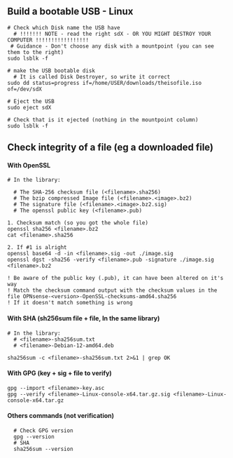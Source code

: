 

## Build a bootable USB - Linux

```
# Check which Disk name the USB have
  # !!!!!!! NOTE - read the right sdX - OR YOU MIGHT DESTROY YOUR COMPUTER !!!!!!!!!!!!!!!!!
 # Guidance - Don't choose any disk with a mountpoint (you can see them to the right)
sudo lsblk -f

# make the USB bootable disk
  # It is called Disk Destroyer, so write it correct
sudo dd status=progress if=/home/USER/downloads/theisofile.iso of=/dev/sdX

# Eject the USB
sudo eject sdX

# Check that is it ejected (nothing in the mountpoint column)
sudo lsblk -f

```

## Check integrity of a file (eg a downloaded file)
#### With OpenSSL
```
# In the library:

  # The SHA-256 checksum file (<filename>.sha256)
  # The bzip compressed Image file (<filename>.<image>.bz2)
  # The signature file (<filename>.<image>.bz2.sig)
  # The openssl public key (<filename>.pub)

1. Checksum match (so you got the whole file)
openssl sha256 <filename>.bz2
cat <filename>.sha256

2. If #1 is alright
openssl base64 -d -in <filename>.sig -out ./image.sig
openssl dgst -sha256 -verify <filename>.pub -signature ./image.sig <filename>.bz2

! Be aware of the public key (.pub), it can have been altered on it's way
! Match the checksum command output with the checksum values in the file OPNsense-<version>-OpenSSL-checksums-amd64.sha256
! If it doesn't match something is wrong

```

#### With SHA (sh256sum file + file, In the same library)
```
# In the library:
  # <filename>-sha256sum.txt
  # <filename>-Debian-12-amd64.deb

sha256sum -c <filename>-sha256sum.txt 2>&1 | grep OK

```

#### With GPG (key + sig + file to verify)
```
gpg --import <filename>-key.asc 
gpg --verify <filename>-Linux-console-x64.tar.gz.sig <filename>-Linux-console-x64.tar.gz
```


#### Others commands (not verification)
```
  # Check GPG version
  gpg --version
  # SHA
  sha256sum --version
```

